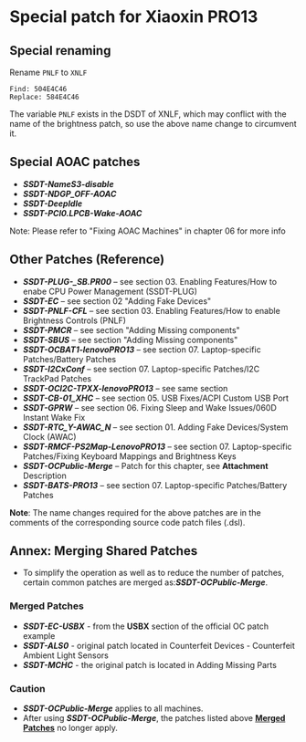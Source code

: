 # Special patch for Xiaoxin PRO13

## Special renaming

Rename `PNLF` to `XNLF`

```
Find: 504E4C46
Replace: 584E4C46
```

The variable `PNLF` exists in the DSDT of XNLF, which may conflict with the name of the brightness patch, so use the above name change to circumvent it.

## Special AOAC patches

- ***SSDT-NameS3-disable*** 
- ***SSDT-NDGP_OFF-AOAC***
- ***SSDT-DeepIdle***
- ***SSDT-PCI0.LPCB-Wake-AOAC***

Note: Please refer to "Fixing AOAC Machines" in chapter 06 for more info

## Other Patches (Reference)

- ***SSDT-PLUG-_SB.PR00*** – see section 03. Enabling Features/How to enabe CPU Power Management (SSDT-PLUG)
- ***SSDT-EC*** – see section 02 "Adding Fake Devices"
- ***SSDT-PNLF-CFL*** – see section 03. Enabling Features/How to enable Brightness Controls (PNLF) 
- ***SSDT-PMCR*** – see section "Adding Missing components"
- ***SSDT-SBUS*** – see section "Adding Missing components"
- ***SSDT-OCBAT1-lenovoPRO13*** – see section 07. Laptop-specific Patches/Battery Patches
- ***SSDT-I2CxConf*** – see section 07. Laptop-specific Patches/I2C TrackPad Patches
- ***SSDT-OCI2C-TPXX-lenovoPRO13*** – see same section
- ***SSDT-CB-01_XHC*** – see section 05. USB Fixes/ACPI Custom USB Port
- ***SSDT-GPRW*** – see section 06. Fixing Sleep and Wake Issues/060D Instant Wake Fix
- ***SSDT-RTC_Y-AWAC_N*** – see section 01. Adding Fake Devices/System Clock (AWAC)
- ***SSDT-RMCF-PS2Map-LenovoPRO13*** – see section 07. Laptop-specific Patches/Fixing Keyboard Mappings and Brightness Keys
- ***SSDT-OCPublic-Merge*** – Patch for this chapter, see **Attachment** Description
- ***SSDT-BATS-PRO13*** – see section 07. Laptop-specific Patches/Battery Patches

**Note**: The name changes required for the above patches are in the comments of the corresponding source code patch files (.dsl).

## Annex: Merging Shared Patches

- To simplify the operation as well as to reduce the number of patches, certain common patches are merged as:***SSDT-OCPublic-Merge***.

### Merged Patches

- ***SSDT-EC-USBX*** - from the **USBX** section of the official OC patch example
- ***SSDT-ALS0*** - original patch located in Counterfeit Devices - Counterfeit Ambient Light Sensors
- ***SSDT-MCHC*** - the original patch is located in Adding Missing Parts

### Caution

- ***SSDT-OCPublic-Merge*** applies to all machines.
- After using ***SSDT-OCPublic-Merge***, the patches listed above **<u>Merged Patches</u>** no longer apply.
